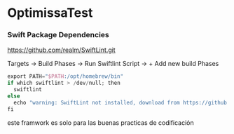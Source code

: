 # OptimissaTest

### Swift Package Dependencies 

https://github.com/realm/SwiftLint.git
 
Targets -> Build Phases -> Run Swiftlint Script -> + Add new build Phases

```swift
export PATH="$PATH:/opt/homebrew/bin"
if which swiftlint > /dev/null; then
  swiftlint
else
  echo "warning: SwiftLint not installed, download from https://github.com/realm/SwiftLint"
fi
```
este framwork es solo para las buenas practicas de codificación  
